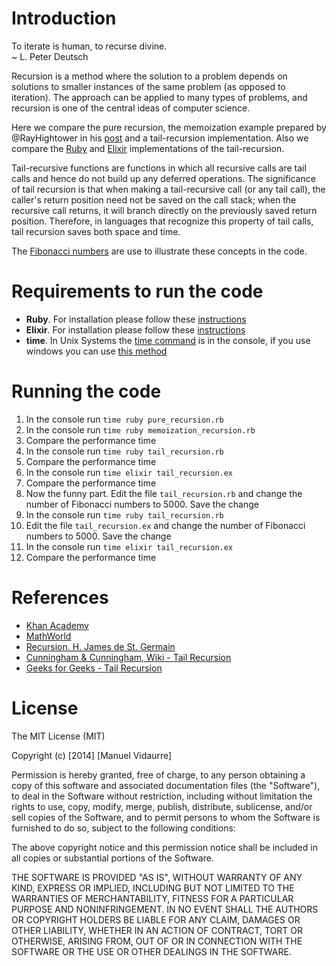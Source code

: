 # Introduction
To iterate is human, to recurse divine.  
~ L. Peter Deutsch

Recursion is a method where the solution to a problem depends on solutions to smaller instances of the same problem (as opposed to iteration). The approach can be applied to many types of problems, and recursion is one of the central ideas of computer science.

Here we compare the pure recursion, the memoization example prepared by  @RayHightower in his [post](http://rayhightower.com/blog/2014/04/12/recursion-and-memoization/) and a tail-recursion implementation. Also we compare the [Ruby](https://www.ruby-lang.org/) and [Elixir](http://elixir-lang.org/) implementations of the tail-recursion.

Tail-recursive functions are functions in which all recursive calls are tail calls and hence do not build up any deferred operations. The significance of tail recursion is that when making a tail-recursive call (or any tail call), the caller's return position need not be saved on the call stack; when the recursive call returns, it will branch directly on the previously saved return position. Therefore, in languages that recognize this property of tail calls, tail recursion saves both space and time.

The [Fibonacci numbers](https://en.wikipedia.org/wiki/Fibonacci_number) are use to illustrate these concepts in the code.

# Requirements to run the code
* **Ruby**.  For installation please follow these [instructions](https://www.ruby-lang.org/en/documentation/installation/)
* **Elixir**.  For installation please follow these [instructions](http://elixir-lang.org/install.html/)
* **time**. In Unix Systems the [time command](https://en.wikipedia.org/wiki/Time_(Unix)) is in the console, if you use windows you can use [this method](http://superuser.com/questions/228056/windows-equivalent-to-unix-time-command)

# Running the code
1. In the console run `time ruby pure_recursion.rb`
2. In the console run `time ruby memoization_recursion.rb`
3. Compare the performance time
4. In the console run `time ruby tail_recursion.rb`
5. Compare the performance time
6. In the console run `time elixir tail_recursion.ex`
7. Compare the performance time
8. Now the funny part. Edit the file `tail_recursion.rb` and change the number of Fibonacci numbers to 5000. Save the change
9. In the console run `time ruby tail_recursion.rb`
10. Edit the file `tail_recursion.ex` and change the number of Fibonacci numbers to 5000. Save the change
11. In the console run `time elixir tail_recursion.ex`
12. Compare the performance time

# References
* [Khan Academy](https://www.khanacademy.org/computing/computer-science/algorithms/recursive-algorithms/a/recursion)
* [MathWorld](http://mathworld.wolfram.com/Recursion.html)
* [Recursion. H. James de St. Germain](http://www.cs.utah.edu/~germain/PPS/Topics/recursion.html)
* [Cunningham & Cunningham, Wiki - Tail Recursion](http://c2.com/cgi/wiki?TailRecursion)
* [Geeks for Geeks - Tail Recursion](http://www.geeksforgeeks.org/tail-recursion/)

# License
The MIT License (MIT)

Copyright (c) [2014] [Manuel Vidaurre]

Permission is hereby granted, free of charge, to any person obtaining a copy
of this software and associated documentation files (the "Software"), to deal
in the Software without restriction, including without limitation the rights
to use, copy, modify, merge, publish, distribute, sublicense, and/or sell
copies of the Software, and to permit persons to whom the Software is
furnished to do so, subject to the following conditions:

The above copyright notice and this permission notice shall be included in all
copies or substantial portions of the Software.

THE SOFTWARE IS PROVIDED "AS IS", WITHOUT WARRANTY OF ANY KIND, EXPRESS OR
IMPLIED, INCLUDING BUT NOT LIMITED TO THE WARRANTIES OF MERCHANTABILITY,
FITNESS FOR A PARTICULAR PURPOSE AND NONINFRINGEMENT. IN NO EVENT SHALL THE
AUTHORS OR COPYRIGHT HOLDERS BE LIABLE FOR ANY CLAIM, DAMAGES OR OTHER
LIABILITY, WHETHER IN AN ACTION OF CONTRACT, TORT OR OTHERWISE, ARISING FROM,
OUT OF OR IN CONNECTION WITH THE SOFTWARE OR THE USE OR OTHER DEALINGS IN THE
SOFTWARE.
